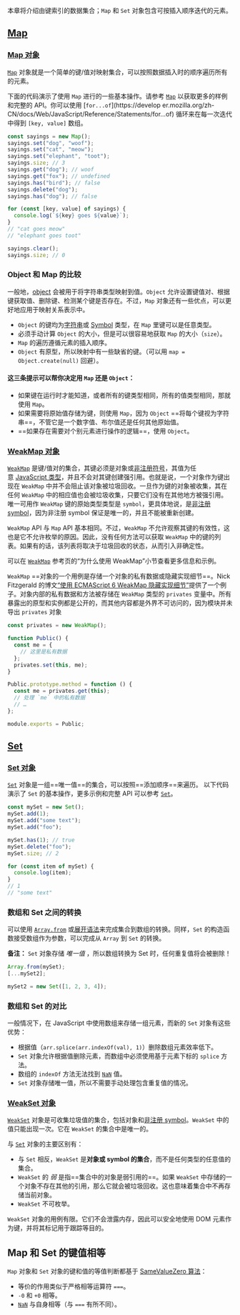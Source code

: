 本章将介绍由键索引的数据集合；`Map` 和 `Set` 对象包含可按插入顺序迭代的元素。

## [Map](https://developer.mozilla.org/zh-CN/docs/Web/JavaScript/Guide/Keyed_collections#map)

### [Map 对象](https://developer.mozilla.org/zh-CN/docs/Web/JavaScript/Reference/Global_Objects/Map)

[`Map`](https://developer.mozilla.org/zh-CN/docs/Web/JavaScript/Reference/Global_Objects/Map) 对象就是一个简单的键/值对映射集合，可以按照数据插入时的顺序遍历所有的元素。

下面的代码演示了使用 `Map` 进行的一些基本操作。请参考 [`Map`](https://developer.mozilla.org/zh-CN/docs/Web/JavaScript/Reference/Global_Objects/Map) 以获取更多的样例和完整的 API。你可以使用 [`for...of`](https://develop er.mozilla.org/zh-CN/docs/Web/JavaScript/Reference/Statements/for...of) 循环来在每一次迭代中得到 `[key, value]` 数组。
```js
const sayings = new Map();
sayings.set("dog", "woof");
sayings.set("cat", "meow");
sayings.set("elephant", "toot");
sayings.size; // 3
sayings.get("dog"); // woof
sayings.get("fox"); // undefined
sayings.has("bird"); // false
sayings.delete("dog");
sayings.has("dog"); // false

for (const [key, value] of sayings) {
  console.log(`${key} goes ${value}`);
}
// "cat goes meow"
// "elephant goes toot"

sayings.clear();
sayings.size; // 0
```

### Object 和 Map 的比较

一般地，[object](https://developer.mozilla.org/zh-CN/docs/Web/JavaScript/Reference/Global_Objects/Object) 会被用于将字符串类型映射到值。`Object` 允许设置键值对、根据键获取值、删除键、检测某个键是否存在。不过，`Map` 对象还有一些优点，可以更好地应用于映射关系表示中。

- `Object` 的键均为[字符串](https://developer.mozilla.org/zh-CN/docs/Web/JavaScript/Reference/Global_Objects/String)或 [Symbol](https://developer.mozilla.org/zh-CN/docs/Web/JavaScript/Reference/Global_Objects/Symbol) 类型，在 `Map` 里键可以是任意类型。
- 必须手动计算 `Object` 的大小，但是可以很容易地获取 `Map` 的大小（`size`）。
- `Map` 的遍历遵循元素的插入顺序。
- `Object` 有原型，所以映射中有一些缺省的键。（可以用 `map = Object.create(null)` 回避）。

#### 这三条提示可以帮你决定用 `Map` 还是 `Object`：

- 如果键在运行时才能知道，或者所有的键类型相同，所有的值类型相同，那就使用 `Map`。
- 如果需要将原始值存储为键，则使用 `Map`，因为 `Object` ==将每个键视为字符串==，不管它是一个数字值、布尔值还是任何其他原始值。
- ==如果存在需要对个别元素进行操作的逻辑==，使用 `Object`。

### [WeakMap 对象](https://developer.mozilla.org/zh-CN/docs/Web/JavaScript/Reference/Global_Objects/WeakMap)

[`WeakMap`](https://developer.mozilla.org/zh-CN/docs/Web/JavaScript/Reference/Global_Objects/WeakMap) 是键/值对的集合，其键必须是对象或[非注册符号](https://developer.mozilla.org/zh-CN/docs/Web/JavaScript/Reference/Global_Objects/Symbol#%E5%85%A8%E5%B1%80%E5%85%B1%E4%BA%AB%E7%9A%84_symbol)，其值为任意 [JavaScript 类型](https://developer.mozilla.org/zh-CN/docs/Web/JavaScript/Data_structures)，并且不会对其键创建强引用。也就是说，一个对象作为键出现在 `WeakMap` 中并不会阻止该对象被垃圾回收。一旦作为键的对象被收集，其在任何 `WeakMap` 中的相应值也会被垃圾收集，只要它们没有在其他地方被强引用。唯一可用作 `WeakMap` 键的原始类型类型是 `symbol`，更具体地说，是[非注册 symbol](https://developer.mozilla.org/zh-CN/docs/Web/JavaScript/Reference/Global_Objects/Symbol#%E5%85%A8%E5%B1%80%E5%85%B1%E4%BA%AB%E7%9A%84_symbol)，因为非注册 symbol 保证是唯一的，并且不能被重新创建。

`WeakMap` API 与 `Map` API 基本相同。不过，`WeakMap` 不允许观察其键的有效性，这也是它不允许枚举的原因。因此，没有任何方法可以获取 `WeakMap` 中的键的列表。如果有的话，该列表将取决于垃圾回收的状态，从而引入非确定性。

可以在 [`WeakMap`](https://developer.mozilla.org/zh-CN/docs/Web/JavaScript/Reference/Global_Objects/WeakMap) 参考页的“为什么使用 WeakMap”小节查看更多信息和示例。

`WeakMap` ==对象的一个用例是存储一个对象的私有数据或隐藏实现细节==。Nick Fitzgerald 的博文[“使用 ECMAScript 6 WeakMap 隐藏实现细节”](https://fitzgeraldnick.com/2014/01/13/hiding-implementation-details-with-e6-weakmaps.html)提供了一个例子。对象内部的私有数据和方法被存储在 `WeakMap` 类型的 `privates` 变量中。所有暴露出的原型和实例都是公开的，而其他内容都是外界不可访问的，因为模块并未导出 `privates` 对象
```js
const privates = new WeakMap();

function Public() {
  const me = {
    // 这里是私有数据
  };
  privates.set(this, me);
}

Public.prototype.method = function () {
  const me = privates.get(this);
  // 处理 `me` 中的私有数据
  // …
};

module.exports = Public;
```

## [Set](https://developer.mozilla.org/zh-CN/docs/Web/JavaScript/Reference/Global_Objects/Set)

### [Set 对象](https://developer.mozilla.org/zh-CN/docs/Web/JavaScript/Reference/Global_Objects/Set)

[`Set`](https://developer.mozilla.org/zh-CN/docs/Web/JavaScript/Reference/Global_Objects/Set) 对象是一组==唯一值==的集合，可以按照==添加顺序==来遍历。
以下代码演示了 `Set` 的基本操作，更多示例和完整 API 可以参考 [`Set`](https://developer.mozilla.org/zh-CN/docs/Web/JavaScript/Reference/Global_Objects/Set)。
```js
const mySet = new Set();
mySet.add(1);
mySet.add("some text");
mySet.add("foo");

mySet.has(1); // true
mySet.delete("foo");
mySet.size; // 2

for (const item of mySet) {
  console.log(item);
}
// 1
// "some text"
```

### 数组和 Set 之间的转换

可以使用 [`Array.from`](https://developer.mozilla.org/zh-CN/docs/Web/JavaScript/Reference/Global_Objects/Array/from) 或[展开语法](https://developer.mozilla.org/zh-CN/docs/Web/JavaScript/Reference/Operators/Spread_syntax)来完成集合到数组的转换。同样，`Set` 的构造函数接受数组作为参数，可以完成从 `Array` 到 `Set` 的转换。

**备注：** `Set` 对象存储 _唯一值_ ，所以数组转换为 Set 时，任何重复值将会被删除！
```js
Array.from(mySet);
[...mySet2];

mySet2 = new Set([1, 2, 3, 4]);
```

### 数组和 Set 的对比

一般情况下，在 JavaScript 中使用数组来存储一组元素，而新的 `Set` 对象有这些优势：

- 根据值（`arr.splice(arr.indexOf(val), 1)`）删除数组元素效率低下。
- `Set` 对象允许根据值删除元素，而数组中必须使用基于元素下标的 `splice` 方法。
- 数组的 `indexOf` 方法无法找到 [`NaN`](https://developer.mozilla.org/zh-CN/docs/Web/JavaScript/Reference/Global_Objects/NaN) 值。
- `Set` 对象存储唯一值，所以不需要手动处理包含重复值的情况。

### [WeakSet 对象](https://developer.mozilla.org/zh-CN/docs/Web/JavaScript/Reference/Global_Objects/WeakSet)

[`WeakSet`](https://developer.mozilla.org/zh-CN/docs/Web/JavaScript/Reference/Global_Objects/WeakSet) 对象是可收集垃圾值的集合，包括对象和[非注册 symbol](https://developer.mozilla.org/zh-CN/docs/Web/JavaScript/Reference/Global_Objects/Symbol#%E5%85%A8%E5%B1%80%E5%85%B1%E4%BA%AB%E7%9A%84_symbol)。`WeakSet` 中的值只能出现一次。它在 `WeakSet` 的集合中是唯一的。

与 [`Set`](https://developer.mozilla.org/zh-CN/docs/Web/JavaScript/Reference/Global_Objects/Set) 对象的主要区别有：

- 与 `Set` 相反，`WeakSet` 是**对象或 symbol 的集合**，而不是任何类型的任意值的集合。
- `WeakSet` 的 _弱_ 是指==集合中的对象是弱引用的==。如果 `WeakSet` 中存储的一个对象不存在其他的引用，那么它就会被垃圾回收。这也意味着集合中不再存储当前对象。
- `WeakSet` 不可枚举。

`WeakSet` 对象的用例有限。它们不会泄露内存，因此可以安全地使用 DOM 元素作为键，并将其标记用于跟踪等目的。

## Map 和 Set 的键值相等

`Map` 对象和 `Set` 对象的键和值的等值判断都基于 [SameValueZero 算法](https://developer.mozilla.org/zh-CN/docs/Web/JavaScript/Equality_comparisons_and_sameness#%E9%9B%B6%E5%80%BC%E7%9B%B8%E7%AD%89)：

- 等价的作用类似于严格相等运算符 `===`。
- `-0` 和 `+0` 相等。
- [`NaN`](https://developer.mozilla.org/zh-CN/docs/Web/JavaScript/Reference/Global_Objects/NaN) 与自身相等（与 `===` 有所不同）。